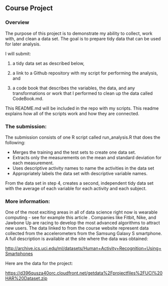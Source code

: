 ## Course Project

### Overview


The purpose of this project is to demonstrate my ability to collect, work with, and clean a data set. The goal is to prepare tidy data that can be used for later analysis. 

I will submit: 

1) a tidy data set as described below, 

2) a link to a Github repository with my script for performing the analysis, and 

3) a code book that describes the variables, the data, and any transformations or work that I performed to clean up the data called CodeBook.md.

This README.md will be included in the repo with my scripts. This readme explains how all of the scripts work and how they are connected.


### The submission:

The submission consists of one R script called run_analysis.R that does the following:

- Merges the training and the test sets to create one data set.
- Extracts only the measurements on the mean and standard deviation for each measurement.
- Uses descriptive activity names to name the activities in the data set
- Appropriately labels the data set with descriptive variable names.

From the data set in step 4, creates a second, independent tidy data set with the average of each variable for each activity and each subject.


### More information:

One of the most exciting areas in all of data science right now is wearable computing - see for example this article . Companies like Fitbit, Nike, and Jawbone Up are racing to develop the most advanced algorithms to attract new users. The data linked to from the course website represent data collected from the accelerometers from the Samsung Galaxy S smartphone. A full description is available at the site where the data was obtained:

http://archive.ics.uci.edu/ml/datasets/Human+Activity+Recognition+Using+Smartphones

Here are the data for the project:

https://d396qusza40orc.cloudfront.net/getdata%2Fprojectfiles%2FUCI%20HAR%20Dataset.zip
